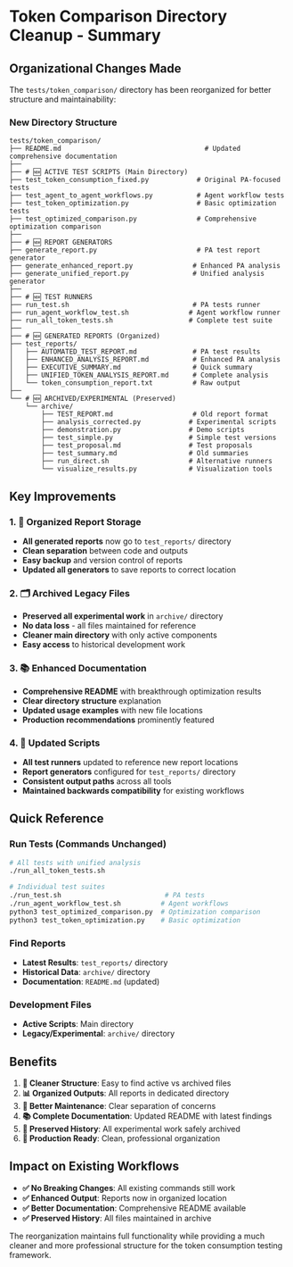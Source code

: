 # Token Comparison Directory Cleanup - Summary

## Organizational Changes Made

The `tests/token_comparison/` directory has been reorganized for better structure and maintainability:

### New Directory Structure

```
tests/token_comparison/
├── README.md                                    # Updated comprehensive documentation
├── 
├── # 🆕 ACTIVE TEST SCRIPTS (Main Directory)
├── test_token_consumption_fixed.py            # Original PA-focused tests
├── test_agent_to_agent_workflows.py           # Agent workflow tests  
├── test_token_optimization.py                 # Basic optimization tests
├── test_optimized_comparison.py               # Comprehensive optimization comparison
├── 
├── # 🆕 REPORT GENERATORS
├── generate_report.py                         # PA test report generator
├── generate_enhanced_report.py               # Enhanced PA analysis
├── generate_unified_report.py                # Unified analysis generator
├── 
├── # 🆕 TEST RUNNERS
├── run_test.sh                               # PA tests runner
├── run_agent_workflow_test.sh               # Agent workflow runner
├── run_all_token_tests.sh                   # Complete test suite
├── 
├── # 🆕 GENERATED REPORTS (Organized)
├── test_reports/
│   ├── AUTOMATED_TEST_REPORT.md              # PA test results
│   ├── ENHANCED_ANALYSIS_REPORT.md           # Enhanced PA analysis
│   ├── EXECUTIVE_SUMMARY.md                  # Quick summary
│   ├── UNIFIED_TOKEN_ANALYSIS_REPORT.md      # Complete analysis
│   └── token_consumption_report.txt          # Raw output
├── 
└── # 🆕 ARCHIVED/EXPERIMENTAL (Preserved)
    └── archive/
        ├── TEST_REPORT.md                    # Old report format
        ├── analysis_corrected.py            # Experimental scripts
        ├── demonstration.py                 # Demo scripts
        ├── test_simple.py                   # Simple test versions
        ├── test_proposal.md                 # Test proposals
        ├── test_summary.md                  # Old summaries
        ├── run_direct.sh                    # Alternative runners
        └── visualize_results.py             # Visualization tools
```

## Key Improvements

### 1. 📁 **Organized Report Storage**
- **All generated reports** now go to `test_reports/` directory
- **Clean separation** between code and outputs
- **Easy backup** and version control of reports
- **Updated all generators** to save reports to correct location

### 2. 🗂️ **Archived Legacy Files**
- **Preserved all experimental work** in `archive/` directory
- **No data loss** - all files maintained for reference
- **Cleaner main directory** with only active components
- **Easy access** to historical development work

### 3. 📚 **Enhanced Documentation**
- **Comprehensive README** with breakthrough optimization results
- **Clear directory structure** explanation
- **Updated usage examples** with new file locations
- **Production recommendations** prominently featured

### 4. 🔧 **Updated Scripts**
- **All test runners** updated to reference new report locations
- **Report generators** configured for `test_reports/` directory
- **Consistent output paths** across all tools
- **Maintained backwards compatibility** for existing workflows

## Quick Reference

### Run Tests (Commands Unchanged)
```bash
# All tests with unified analysis
./run_all_token_tests.sh

# Individual test suites
./run_test.sh                          # PA tests
./run_agent_workflow_test.sh          # Agent workflows
python3 test_optimized_comparison.py  # Optimization comparison
python3 test_token_optimization.py    # Basic optimization
```

### Find Reports
- **Latest Results**: `test_reports/` directory
- **Historical Data**: `archive/` directory
- **Documentation**: `README.md` (updated)

### Development Files
- **Active Scripts**: Main directory
- **Legacy/Experimental**: `archive/` directory

## Benefits

1. **🎯 Cleaner Structure**: Easy to find active vs archived files
2. **📊 Organized Outputs**: All reports in dedicated directory
3. **🔄 Better Maintenance**: Clear separation of concerns
4. **📚 Complete Documentation**: Updated README with latest findings
5. **💾 Preserved History**: All experimental work safely archived
6. **🚀 Production Ready**: Clean, professional organization

## Impact on Existing Workflows

- **✅ No Breaking Changes**: All existing commands still work
- **✅ Enhanced Output**: Reports now in organized location
- **✅ Better Documentation**: Comprehensive README available
- **✅ Preserved History**: All files maintained in archive

The reorganization maintains full functionality while providing a much cleaner and more professional structure for the token consumption testing framework.
